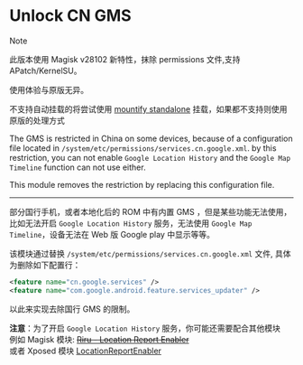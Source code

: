 # Unlock CN GMS

> [!NOTE]
> 此版本使用 Magisk v28102 新特性，抹除 permissions 文件,支持 APatch/KernelSU。
> 
> 使用体验与原版无异。
> 
> 不支持自动挂载的将尝试使用 [mountify standalone](https://github.com/backslashxx/mountify/blob/standalone-script/global_mount.sh) 挂载，如果都不支持则使用原版的处理方式

The GMS is restricted in China on some devices, because of a configuration file located in `/system/etc/permissions/services.cn.google.xml`.
by this restriction, you can not enable `Google Location History` and the `Google Map Timeline` function can not use either.

This module removes the restriction by replacing this configuration file.

---
部分国行手机，或者本地化后的 ROM 中有内置 GMS ，但是某些功能无法使用，比如无法开启 `Google Location History` 服务，无法使用 `Google Map Timeline`，设备无法在 Web 版 Google play 中显示等等。

该模块通过替换 `/system/etc/permissions/services.cn.google.xml` 文件, 具体为删除如下配置行：

 ```xml
 <feature name="cn.google.services" />
 <feature name="com.google.android.feature.services_updater" />
 ``` 
 以此来实现去除国行 GMS 的限制。

 **注意**：为了开启 `Google Location History` 服务，你可能还需要配合其他模块   
 例如
 Magisk 模块: ~~[Riru - Location Report Enabler](https://github.com/RikkaApps/Riru-LocationReportEnabler)~~     
 或者 Xposed 模块 [LocationReportEnabler](https://github.com/GhostFlying/LocationReportEnabler)
